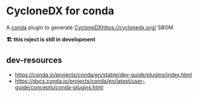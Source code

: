 # CycloneDX for conda

A [conda](https://docs.conda.io) plugin to generate [CycloneDX](https://cyclonedx.org/)https://cyclonedx.org/ SBOM

**🏗️ this roject is still in development**

## dev-resources

- <https://conda.io/projects/conda/en/stable/dev-guide/plugins/index.html>
- <https://docs.conda.io/projects/conda/en/latest/user-guide/concepts/conda-plugins.html>
